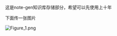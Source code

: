 这是note-gen知识库存储部分，希望可以先使用上十年

下面传一张图片

![Figure_1.png](/assets/aeeddc8a-cf8f-4aea-800c-8422a95b36ec.png)
